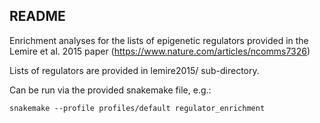 ## README

Enrichment analyses for the lists of epigenetic regulators provided in the Lemire et al. 2015 paper (https://www.nature.com/articles/ncomms7326)

Lists of regulators are provided in lemire2015/ sub-directory.

Can be run via the provided snakemake file, e.g.:

```{bash}
snakemake --profile profiles/default regulator_enrichment
```
